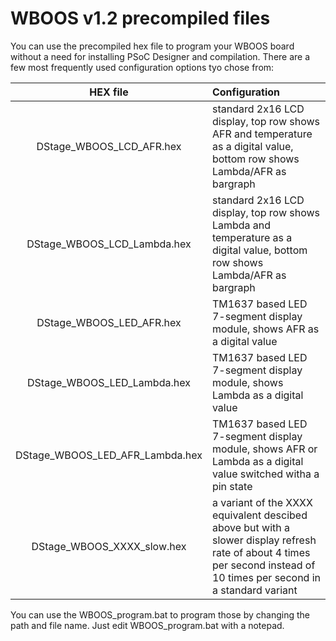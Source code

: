 # WBOOS v1.2 precompiled files
You can use the precompiled hex file to program your WBOOS board without a need for installing PSoC Designer and compilation. There are a few most frequently used configuration options tyo chose from:

| HEX file | Configuration |
| :---: | :--- |
| DStage_WBOOS_LCD_AFR.hex | standard 2x16 LCD display, top row shows AFR and temperature as a digital value, bottom row shows Lambda/AFR as bargraph |
| DStage_WBOOS_LCD_Lambda.hex | standard 2x16 LCD display, top row shows Lambda and temperature as a digital value, bottom row shows Lambda/AFR as bargraph |
| DStage_WBOOS_LED_AFR.hex | TM1637 based LED 7-segment display module, shows AFR as a digital value |
| DStage_WBOOS_LED_Lambda.hex | TM1637 based LED 7-segment display module, shows Lambda as a digital value |
| DStage_WBOOS_LED_AFR_Lambda.hex | TM1637 based LED 7-segment display module, shows AFR or Lambda as a digital value switched witha a pin state |
| DStage_WBOOS_XXXX_slow.hex | a variant of the XXXX equivalent descibed above but with a slower display refresh rate of about 4 times per second instead of 10 times per second in a standard variant |

You can use the WBOOS_program.bat to program those by changing the path and file name. Just edit WBOOS_program.bat with a notepad.